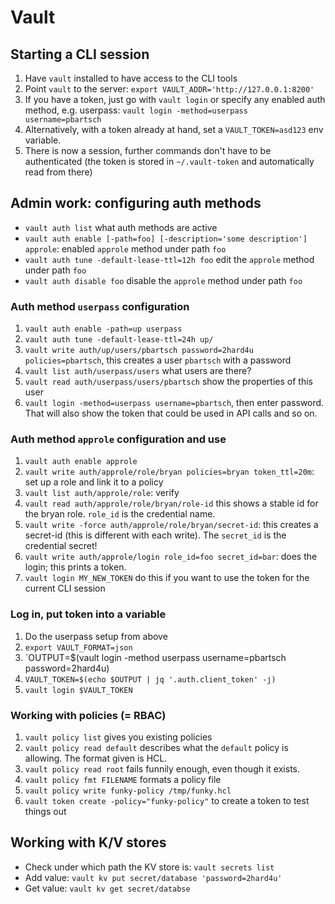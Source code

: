 # Vault

## Starting a CLI session

1. Have `vault` installed to have access to the CLI tools
2. Point `vault` to the server: `export VAULT_ADDR='http://127.0.0.1:8200'`
4. If you have a token, just go with `vault login` or specify any enabled auth method, e.g. userpass: `vault login -method=userpass username=pbartsch`
5. Alternatively, with a token already at hand, set a `VAULT_TOKEN=asd123` env variable.
6. There is now a session, further commands don't have to be authenticated (the token is stored in `~/.vault-token` and automatically read from there)

## Admin work: configuring auth methods

* `vault auth list` what auth methods are active
* `vault auth enable [-path=foo] [-description='some description'] approle`: enabled `approle` method under path `foo`
* `vault auth tune -default-lease-ttl=12h foo` edit the `approle` method under path `foo`
* `vault auth disable foo` disable the `approle` method under path `foo`

### Auth method `userpass` configuration

1. `vault auth enable -path=up userpass`
2. `vault auth tune -default-lease-ttl=24h up/`
3. `vault write auth/up/users/pbartsch password=2hard4u policies=pbartsch`, this creates a user `pbartsch` with a password
4. `vault list auth/userpass/users` what users are there?
5. `vault read auth/userpass/users/pbartsch` show the properties of this user
6. `vault login -method=userpass username=pbartsch`, then enter password. That will also show the token that could be used in API calls and so on.

### Auth method `approle` configuration and use

1. `vault auth enable approle`
2. `vault write auth/approle/role/bryan policies=bryan token_ttl=20m`: set up a role and link it to a policy
3. `vault list auth/approle/role`: verify
4. `vault read auth/approle/role/bryan/role-id` this shows a stable id for the bryan role. `role_id` is the credential name.
5. `vault write -force auth/approle/role/bryan/secret-id`: this creates a secret-id (this is different with each write). The `secret_id` is the credential secret!
6. `vault write auth/approle/login role_id=foo secret_id=bar`: does the login; this prints a token.
7. `vault login MY_NEW_TOKEN` do this if you want to use the token for the current CLI session

### Log in, put token into a variable

1. Do the userpass setup from above
2. `export VAULT_FORMAT=json`
3. `OUTPUT=$(vault login -method userpass username=pbartsch password=2hard4u) 
4. `VAULT_TOKEN=$(echo $OUTPUT | jq '.auth.client_token' -j)`
5. `vault login $VAULT_TOKEN`

### Working with policies (= RBAC)

1. `vault policy list` gives you existing policies
2. `vault policy read default` describes what the `default` policy is allowing. The format given is HCL.
3. `vault policy read root` fails funnily enough, even though it exists.
4. `vault policy fmt FILENAME` formats a policy file
5. `vault policy write funky-policy /tmp/funky.hcl`
6. `vault token create -policy="funky-policy"` to create a token to test things out

## Working with K/V stores

* Check under which path the KV store is: `vault secrets list`
* Add value: `vault kv put secret/database 'password=2hard4u'`
* Get value: `vault kv get secret/databse`

